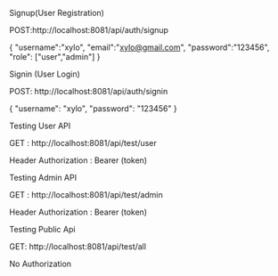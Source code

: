 Signup(User Registration)

POST:http://localhost:8081/api/auth/signup

{
    "username":"xylo",
    "email":"xylo@gmail.com",
    "password":"123456",
    "role": ["user","admin"]
}

Signin (User Login)

POST: http://localhost:8081/api/auth/signin

{
    "username": "xylo",
    "password": "123456"
}

Testing User API

GET : http://localhost:8081/api/test/user

Header
Authorization : Bearer (token)

Testing Admin API

GET : http://localhost:8081/api/test/admin

Header
Authorization : Bearer (token)

Testing Public Api 

GET: http://localhost:8081/api/test/all

No Authorization



